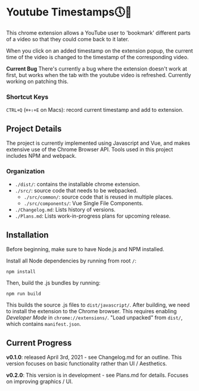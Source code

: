 # Youtube Timestamps🕔🔖
This chrome extension allows a YouTube user to 'bookmark' different parts of a video so that they could come back to it later.

When you click on an added timestamp on the extension popup, the current time of the video is changed to the timestamp of the corresponding video.

**Current Bug** There's currently a bug where the extension doesn't work at first, but works when the tab with the youtube video is refreshed. Currently working on patching this.

### Shortcut Keys
`CTRL+Q` (`⌘+⇧+E` on Macs): record current timestamp and add to extension.

## Project Details
The project is currently implemented using Javascript and Vue, and makes extensive use of the Chrome Browser API.
Tools used in this project includes NPM and webpack.

### Organization
- `./dist/`: contains the installable chrome extension.
- `./src/`: source code that needs to be webpacked.
  - `./src/common/`: source code that is reused in multiple places.
  - `./src/components/`: Vue Single File Components.
- `./Changelog.md`: Lists history of versions.
- `./Plans.md`: Lists work-in-progress plans for upcoming release.

## Installation
Before beginning, make sure to have Node.js and NPM installed.


Install all Node dependencies by running from root `/`:

`npm install`

Then, build the .js bundles by running:

`npm run build`

This builds the source .js files to `dist/javascript/`. After building, we need to install the extension to the Chrome browser. This requires enabling *Developer Mode* in `chrome://extensions/`.
"Load unpacked" from `dist/`, which contains `manifest.json`.

## Current Progress
**v0.1.0**: released April 3rd, 2021 - see Changelog.md for an outline. This version focuses on basic functionality rather than UI / Aesthetics.

**v0.2.0**: This version is in development - see Plans.md for details. Focuses on improving graphics / UI.
